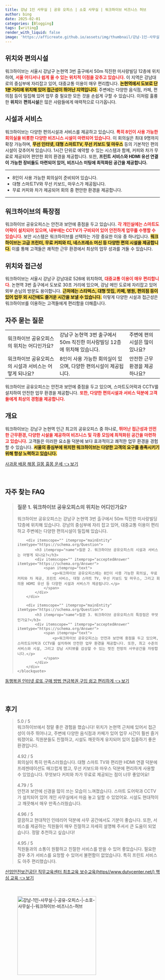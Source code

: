 ```yaml
---
title: 강남 1인 사무실 | 공유 오피스 | 소호 사무실 | 워크하이브 비즈니스 허브
author: bing
date: 2025-02-01
categories: [Blogging]
tags: [writing]
render_with_liquid: false
image: 'https://afficreate.github.io/assets/img/thumbnail/강남-1인-사무실-|-공유-오피스-|-소호-사무실-|-워크하이브-비즈니스-허브.webp'
---
```



<h2 id='위치와편의시설'>위치와 편의시설</h2>

<p>워크하이브는 서울시 강남구 논현역 3번 출구에서 50m 직진한 미사랑빌딩 12층에 위치하여, <b><span style="color: #ee2323;">서울 어디서나 쉽게 올 수 있는 위치적 이점을 갖추고 있습니다.</span></b> 이 지역은 강남대로의 중심부에 자리잡고 있어, 대중교통 이용이 매우 편리합니다. <b><span style="background-color: #ffe066;">논현역에서 도보로 단 1분 거리에 위치해 있어 접근성이 뛰어난 지역입니다.</span></b> 주변에는 다양한 음식점, 카페, 편의점 등이 밀집해 있어 업무 중 필요한 모든 것을 손쉽게 구할 수 있습니다. 이처럼 훌륭한 <b>위치</b>와 <b>편의시설</b>은 많은 사람들에게 매력적으로 다가옵니다.</p>

<h2 id='시설과서비스'>시설과 서비스</h2>

<p>워크하이브는 다양한 편의시설과 서비스를 제공하고 있습니다. <b><span style="color: #ee2323;">특히 8인이 사용 가능한 회의실을 비롯한 다양한 비즈니스 시설이 마련되어 있습니다.</span></b> 이 회의실은 최대 9명까지 확장 가능하며, <b><span style="background-color: #ffe066;">무선 인터넷, 대형 스마트TV, 무선 키보드 및 마우스</span></b> 등의 기본적인 편의시설이 갖추어져 있습니다. 1시간 단위로 예약할 수 있는 시스템과 함께, 커피와 차가 무료로 제공되어 편안한 회의 환경을 제공합니다. 또한, <b>프린트 서비스와 HDMI 유선 연결이 가능한 장비들도 마련되어 있어, 비즈니스 미팅에 최적화된 공간을 제공합니다.</b></p>

<hr />

<ul>
    <li>8인이 사용 가능한 회의실이 준비되어 있습니다.</li>
    <li>대형 스마트TV와 무선 키보드, 마우스가 제공됩니다.</li>
    <li>무료 커피와 차가 제공되어 회의 중 편안한 환경을 제공합니다.</li>
</ul>

<hr />

<h2 id='특장점'>워크하이브의 특장점</h2>

<p>워크하이브 공유오피스는 안전과 보안에 중점을 두고 있습니다. <b><span style="color: #ee2323;">각 개인실에는 스마트도어락이 설치되어 있으며, 내부에는 CCTV가 구비되어 있어 안전하게 업무를 수행할 수 있습니다.</span></b> 보안 시스템은 워크하이브를 선택하는 가장 중요한 이유 중 하나입니다. <b><span style="background-color: #ffe066;">워크하이브는 고급 프린터, 무료 커피와 티, 네스프레소 머신 등 다양한 편의 시설을 제공합니다.</span></b> 이를 통해 고객들은 쾌적한 근무 환경에서 최상의 업무 성과를 거둘 수 있습니다.</p>

<h2 id='위치와접근성'>위치와 접근성</h2>

<p>워크하이브는 서울시 강남구 강남대로 526에 위치하여, <b><span style="color: #ee2323;">대중교통 이용이 매우 편리합니다.</span></b> 논현역 3번 출구에서 도보로 30초 거리에 있으며, 강남 메인 도로에 자리잡고 있어 외부 손님의 방문도 용이합니다. <b><span style="background-color: #ffe066;">근처에는 스타벅스, 대형 맛집, 카페, 병원, 편의점 등이 있어 업무 외 시간에도 즐거운 시간을 보낼 수 있습니다.</span></b> 이렇게 다양한 시설과 접근성은 워크하이브를 이용하는 고객들에게 편리함을 더해줍니다.</p>

<h2 id='자주묻는질문'>자주 묻는 질문</h2>

<table>
    <tr>
        <td>워크하이브 공유오피스의 위치는 어디인가요?</td>
        <td>강남구 논현역 3번 출구에서 50m 직진한 미사랑빌딩 12층에 위치해 있습니다.</td>
        <td>주변에 편의시설은 많이 있나요?</td>
    </tr>
    <tr>
        <td>워크하이브 공유오피스의 시설과 서비스는 어떻게 되나요?</td>
        <td>8인이 사용 가능한 회의실이 있으며, 다양한 편의시설이 제공됩니다.</td>
        <td>안전한 근무환경을 제공하나요?</td>
    </tr>
</table>

<p>워크하이브 공유오피스는 안전과 보안에 중점을 두고 있으며, 스마트도어락과 CCTV를 설치하여 안전한 업무 환경을 제공합니다. <b><span style="color: #ee2323;">또한, 다양한 편의시설과 서비스 덕분에 고객들에게 최상의 경험을 제공합니다.</span></b></p>

<h2 id='개요'>개요</h2>

<p>워크하이브는 강남구 논현역 인근 최고의 공유오피스 중 하나로, <b><span style="color: #ee2323;"> 뛰어난 접근성과 안전한 근무환경, 다양한 시설을 제공하여 비즈니스 및 각종 모임에 최적화된 공간을 마련하고 있습니다.</span></b> 고객들은 이러한 요소들 덕분에 보다 효과적이고 쾌적한 업무 환경을 경험할 수 있습니다. <b><span style="background-color: #ffe066;">서울의 중심부에 위치한 워크하이브는 다양한 고객의 요구를 충족시키기 위해 항상 노력하고 있습니다.</span></b></p>


<p><a class="click-button" title="사과꿈 배꿈 해몽 길몽 흉몽 운세" href="https://afficreate.github.io/posts/%EC%82%AC%EA%B3%BC%EA%BF%88-%EB%B0%B0%EA%BF%88-%ED%95%B4%EB%AA%BD-%EA%B8%B8%EB%AA%BD-%ED%9D%89%EB%AA%BD-%EC%9A%B4%EC%84%B8/" rel="dofollow">사과꿈 배꿈 해몽 길몽 흉몽 운세 👈 보기</a></p><br>
<h2 id='자주_찾는_FAQ'>자주 찾는 FAQ</h2>
<div itemscope="" itemtype="https://schema.org/FAQPage"> 
    <blockquote> 
        <div itemscope="" itemprop="mainEntity" itemtype="https://schema.org/Question"> 
            <h3 itemprop="name">질문 1. 워크하이브 공유오피스의 위치는 어디인가요?</h3> 
            <div itemscope="" itemprop="acceptedAnswer" itemtype="https://schema.org/Answer"> 
                <span itemprop="text"> 
                    <p>워크하이브 공유오피스는 강남구 논현역 3번 출구에서 50m 직진한 미사랑빌딩 12층에 위치해 있습니다. 강남의 중심부에 자리 잡고 있어, 대중교통 이용이 편리하고 주변에는 다양한 편의시설이 밀집해 있습니다.</p> 
                </span> 
            </div> 
        </div> 

        <div itemscope="" itemprop="mainEntity" itemtype="https://schema.org/Question"> 
            <h3 itemprop="name">질문 2. 워크하이브 공유오피스의 시설과 서비스는 어떻게 되나요?</h3> 
            <div itemscope="" itemprop="acceptedAnswer" itemtype="https://schema.org/Answer"> 
                <span itemprop="text"> 
                    <p>워크하이브 공유오피스에는 8인이 사용 가능한 회의실, 무료 커피와 차 제공, 프린트 서비스, 대형 스마트 TV, 무선 키보드 및 마우스, 그리고 회의용 HDMI 유선 등 다양한 시설과 서비스가 제공됩니다.</p> 
                </span> 
            </div> 
        </div> 

        <div itemscope="" itemprop="mainEntity" itemtype="https://schema.org/Question"> 
            <h3 itemprop="name">질문 3. 워크하이브 공유오피스의 특장점은 무엇인가요?</h3> 
            <div itemscope="" itemprop="acceptedAnswer" itemtype="https://schema.org/Answer"> 
                <span itemprop="text"> 
                    <p>워크하이브 공유오피스는 안전과 보안에 중점을 두고 있으며, 스마트도어락과 CCTV를 설치하여 안전한 업무 환경을 제공합니다. 또한, 최고 수준의 서비스와 시설, 그리고 강남 시티뷰를 감상할 수 있는 멋진 전망의 사무공간을 자랑합니다.</p> 
                </span> 
            </div> 
        </div> 
    </blockquote> 
</div>
<p><a class="click-button" title="동행복권 인터넷 로또 구매 방법 연금복권 구입 쉽고 편리하게" href="https://afficreate.github.io/posts/%EB%8F%99%ED%96%89%EB%B3%B5%EA%B6%8C-%EC%9D%B8%ED%84%B0%EB%84%B7-%EB%A1%9C%EB%98%90-%EA%B5%AC%EB%A7%A4-%EB%B0%A9%EB%B2%95-%EC%97%B0%EA%B8%88%EB%B3%B5%EA%B6%8C-%EA%B5%AC%EC%9E%85-%EC%89%BD%EA%B3%A0-%ED%8E%B8%EB%A6%AC%ED%95%98%EA%B2%8C/" rel="dofollow">동행복권 인터넷 로또 구매 방법 연금복권 구입 쉽고 편리하게 👈 보기</a></p><br>
<h2 id='후기'>후기</h2>
<div itemscope itemtype="https://schema.org/Product">
  <blockquote>
  <div itemprop="review" itemscope itemtype="https://schema.org/Review">
      <div itemprop="reviewRating" itemscope itemtype="https://schema.org/Rating"> <span itemprop="ratingValue">5.0</span> / <span itemprop="bestRating">5</span> </div>
      <span itemprop="reviewBody">워크하이브에서 정말 좋은 경험을 했습니다! 위치가 논현역 근처에 있어서 접근성이 아주 뛰어나고, 주변에 다양한 음식점과 카페가 있어 업무 시간이 훨씬 즐거워졌어요. 직원분들도 친절하고, 시설도 깨끗하게 유지되어 있어 집중하기 좋은 환경입니다.</span>
  </div>
  <br>
  <div itemprop="review" itemscope itemtype="https://schema.org/Review">
      <div itemprop="reviewRating" itemscope itemtype="https://schema.org/Rating"> <span itemprop="ratingValue">4.92</span> / <span itemprop="bestRating">5</span> </div>
      <span itemprop="reviewBody">회의실이 특히 만족스러웠습니다. 대형 스마트 TV와 편리한 HDMI 연결 덕분에 프레젠테이션도 매끄럽게 했고, 무선 키보드와 마우스 덕분에 편리하게 사용할 수 있었습니다. 무엇보다 커피와 차가 무료로 제공되는 점이 너무 좋았어요!</span>
  </div>
  <br>
  <div itemprop="review" itemscope itemtype="https://schema.org/Review">
      <div itemprop="reviewRating" itemscope itemtype="https://schema.org/Rating"> <span itemprop="ratingValue">4.79</span> / <span itemprop="bestRating">5</span> </div>
      <span itemprop="reviewBody">안전과 보안에 신경을 많이 쓰는 모습이 느껴졌습니다. 스마트 도어락과 CCTV가 설치되어 있어 개인 사무실에서 마음 놓고 일할 수 있었어요. 시설도 현대적이고 깨끗해서 매우 만족스러웠습니다.</span>
  </div>
  <br>
  <div itemprop="review" itemscope itemtype="https://schema.org/Review">
      <div itemprop="reviewRating" itemscope itemtype="https://schema.org/Rating"> <span itemprop="ratingValue">4.96</span> / <span itemprop="bestRating">5</span> </div>
      <span itemprop="reviewBody">깔끔하고 현대적인 인테리어 덕분에 사무 공간에서도 기분이 좋습니다. 또한, 서비스를 제공하는 직원들이 매우 친절하고 자세히 설명해 주셔서 큰 도움이 되었습니다. 정말 추천하고 싶습니다!</span>
  </div>
  <br>
  <div itemprop="review" itemscope itemtype="https://schema.org/Review">
      <div itemprop="reviewRating" itemscope itemtype="https://schema.org/Rating"> <span itemprop="ratingValue">4.95</span> / <span itemprop="bestRating">5</span> </div>
      <span itemprop="reviewBody">직원들과의 소통이 원활하고 친절한 서비스를 받을 수 있어 좋았습니다. 필요한 경우 추가 서비스를 요청할 수 있어서 불편함이 없었습니다. 특히 프린트 서비스도 아주 편리했습니다.</span>
  </div>
  </blockquote>
</div>
<p><a class="click-button" title="산업안전보건공단 직무교육센터 최초교육 보수교육(https//www.dutycenter.net/) 핵심 교육" href="https://afficreate.github.io/posts/%EC%82%B0%EC%97%85%EC%95%88%EC%A0%84%EB%B3%B4%EA%B1%B4%EA%B3%B5%EB%8B%A8-%EC%A7%81%EB%AC%B4%EA%B5%90%EC%9C%A1%EC%84%BC%ED%84%B0-%EC%B5%9C%EC%B4%88%EA%B5%90%EC%9C%A1-%EB%B3%B4%EC%88%98%EA%B5%90%EC%9C%A1(httpswww.dutycenter.net)-%ED%95%B5%EC%8B%AC-%EA%B5%90%EC%9C%A1/" rel="dofollow">산업안전보건공단 직무교육센터 최초교육 보수교육(https//www.dutycenter.net/) 핵심 교육 👈 보기</a></p><br>
<figure class="image"><img src="https://afficreate.github.io/assets/img/thumbnail/강남-1인-사무실-|-공유-오피스-|-소호-사무실-|-워크하이브-비즈니스-허브.webp" alt="강남-1인-사무실-|-공유-오피스-|-소호-사무실-|-워크하이브-비즈니스-허브" width="256" height="256"></figure>